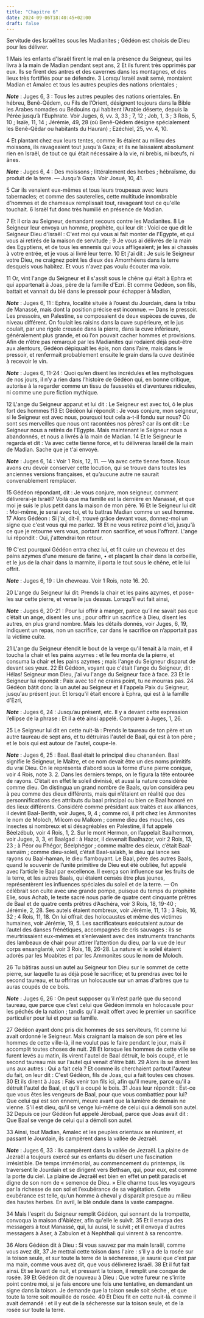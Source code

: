 ```yaml
---
title: "Chapitre 6"
date: 2024-09-06T18:40:45+02:00
draft: false
---
```



Servitude des Israélites sous les Madianites ; Gédéon est choisis de Dieu pour les délivrer.


1 Mais les enfants d'Israël firent le mal en la présence du Seigneur, qui les livra à la main de Madian pendant sept ans, 2 Et ils furent très opprimés par eux. Ils se firent des antres et des cavernes dans les montagnes, et des lieux très fortifiés pour se défendre. 3 Lorsqu'Israël avait semé, montaient Madian et Amalec et tous les autres peuples des nations orientales ;

***Note*** :  Juges 6, 3 : Tous les autres peuples des nations orientales. En hébreu, Benê-Qédem, ou Fils de l’Orient, désignent toujours dans la Bible les Arabes nomades ou Bédouins qui habitent l’Arabie déserte, depuis la Pérée jusqu’à l’Euphrate. Voir Juges, 6, vv. 3, 33 ; 7, 12 ; Job, 1, 3 ; 3 Rois, 5, 10 ; Isaïe, 11, 14 ; Jérémie, 49, 28 (où Benê-Qédem désigne spécialement les Benê-Qêdar ou habitants du Hauran) ; Ezéchiel, 25, vv. 4, 10.

4 Et plantant chez eux leurs tentes, comme ils étaient au milieu des moissons, ils ravageaient tout jusqu'à Gaza; et ils ne laissaient absolument rien en Israël, de tout ce qui était nécessaire à la vie, ni brebis, ni bœufs, ni ânes.

***Note*** :  Juges 6, 4 : Des moissons ; littéralement des herbes ; hébraïsme, du produit de la terre. ― Jusqu’à Gaza. Voir Josué, 10, 41.

5 Car ils venaient eux-mêmes et tous leurs troupeaux avec leurs tabernacles; et comme des sauterelles, cette multitude innombrable d'hommes et de chameaux remplissait tout, ravageant tout ce qu'elle touchait. 6 Israël fut donc très humilié en présence de Madian.


7 Et il cria au Seigneur, demandant secours contre les Madianites. 8 Le Seigneur leur envoya un homme, prophète, qui leur dit : Voici ce que dit le Seigneur Dieu d'Israël : C'est moi qui vous ai fait monter de l'Egypte, et qui vous ai retirés de la maison de servitude ; 9 Je vous ai délivrés de la main des Egyptiens, et de tous les ennemis qui vous affligeaient; je les ai chassés à votre entrée, et je vous ai livré leur terre. 10 Et j'ai dit : Je suis le Seigneur votre Dieu, ne craignez point les dieux des Amorrhéens dans la terre desquels vous habitez. Et vous n'avez pas voulu écouter ma voix.


11 Or, vint l'ange du Seigneur et il s'assit sous le chêne qui était à Ephra et qui appartenait à Joas, père de la famille d'Ezri. Et comme Gédéon, son fils, battait et vannait du blé dans le pressoir pour échapper à Madian,

***Note*** :  Juges 6, 11 : Ephra, localité située à l’ouest du Jourdain, dans la tribu de Manassé, mais dont la position précise est inconnue. ― Dans le pressoir. Les pressoirs, en Palestine, se composaient de deux espèces de cuves, de niveau différent. On foulait les raisins dans la cuve supérieure, et le jus coulait, par une rigole creusée dans la pierre, dans la cuve inférieure, généralement plus grande, et où l’on pouvait cacher hommes et provisions. Afin de n’être pas remarqué par les Madianites qui rodaient déjà peut-être aux alentours, Gédéon dépiquait les épis, non dans l’aire, mais dans le pressoir, et renfermait probablement ensuite le grain dans la cuve destinée à recevoir le vin.

***Note*** :  Juges 6, 11-24 : Quoi qu’en disent les incrédules et les mythologues de nos jours, il n’y a rien dans l’histoire de Gédéon qui, en bonne critique, autorise à la regarder comme un tissu de faussetés et d’aventures ridicules, ni comme une pure fiction mythique.

12 L'ange du Seigneur apparut et lui dit : Le Seigneur est avec toi, ô le plus fort des hommes !13 Et Gédéon lui répondit : Je vous conjure, mon seigneur, si le Seigneur est avec nous, pourquoi tout cela a-t-il fondu sur nous? Où sont ses merveilles que nous ont racontées nos pères? car ils ont dit : Le Seigneur nous a retirés de l'Egypte. Mais maintenant le Seigneur nous a abandonnés, et nous a livrés à la main de Madian. 14 Et le Seigneur le regarda et dit : Va avec cette tienne force, et tu délivreras Israël de la main de Madian. Sache que je t'ai envoyé.

***Note*** :  Juges 6, 14 : Voir 1 Rois, 12, 11. ― Va avec cette tienne force. Nous avons cru devoir conserver cette locution, qui se trouve dans toutes les anciennes versions françaises, et qu’aucune autre ne saurait convenablement remplacer.

15 Gédéon répondant, dit : Je vous conjure, mon seigneur, comment délivrerai-je Israël? Voilà que ma famille est la dernière en Manassé, et que moi je suis le plus petit dans la maison de mon père. 16 Et le Seigneur lui dit : Moi-même, je serai avec toi, et tu battras Madian comme un seul homme. 17 Alors Gédéon : Si j'ai, dit-il, trouvé grâce devant vous, donnez-moi un signe que c'est vous qui me parlez. 18 Et ne vous retirez point d'ici, jusqu'à ce que je retourne vers vous, portant mon sacrifice, et vous l'offrant. L'ange lui répondit : Oui, j'attendrai ton retour.


19 C'est pourquoi Gédéon entra chez lui, et fit cuire un chevreau et des pains azymes d'une mesure de farine, • et plaçant la chair dans la corbeille, et le jus de la chair dans la marmite, il porta le tout sous le chêne, et le lui offrit.

***Note*** :  Juges 6, 19 : Un chevreau. Voir 1 Rois, note 16. 20.

20 L'ange du Seigneur lui dit: Prends la chair et les pains azymes, et pose-les sur cette pierre, et verse le jus dessus. Lorsqu'il eut fait ainsi,

***Note*** :  Juges 6, 20-21 : Pour lui offrir à manger, parce qu’il ne savait pas que c’était un ange, disent les uns ; pour offrir un sacrifice à Dieu, disent les autres, en plus grand nombre. Mais les détails donnés, voir Juges, 6, 19, indiquent un repas, non un sacrifice, car dans le sacrifice on n’apportait pas la victime cuite.

21 L'ange du Seigneur étendit le bout de la verge qu'il tenait à la main, et il toucha la chair et les pains azymes : et le feu monta de la pierre, et consuma la chair et les pains azymes ; mais l'ange du Seigneur disparut de devant ses yeux. 22 Et Gédéon, voyant que c'était l'ange du Seigneur, dit : Hélas! Seigneur mon Dieu, j'ai vu l'ange du Seigneur face à face. 23 Et le Seigneur lui répondit : Paix avec toi! ne crains point, tu ne mourras pas. 24 Gédéon bâtit donc là un autel au Seigneur et il l'appela Paix du Seigneur, jusqu'au présent jour. Et lorsqu'il était encore à Ephra, qui est à la famille d'Ezri,

***Note*** :  Juges 6, 24 : Jusqu’au présent, etc. Il y a devant cette expression l’ellipse de la phrase : Et il a été ainsi appelé. Comparer à Juges, 1, 26.


25 Le Seigneur lui dit en cette nuit-là : Prends le taureau de ton père et un autre taureau de sept ans, et tu détruiras l'autel de Baal, qui est à ton père ; et le bois qui est autour de l'autel, coupe-le.

***Note*** :  Juges 6, 25 : Baal. Baal était le principal dieu chananéen. Baal signifie le Seigneur, le Maître, et ce nom devait être un des noms primitifs du vrai Dieu. On le représenta d’abord sous la forme d’une pierre conique, voir 4 Rois, note 3. 2. Dans les derniers temps, on le figura la tête entourée de rayons. C’était en effet le soleil divinisé, et aussi la nature considérée comme dieu. On distingua un grand nombre de Baals, qu’on considéra peu à peu comme des dieux différents, mais qui n’étaient en réalité que des personnifications des attributs du baal principal ou bien ce Baal honoré en des lieux différents. Considéré comme présidant aux traités et aux alliances, il devint Baal-Berith, voir Juges, 9, 4 ; comme roi, il prit chez les Ammonites le nom de Moloch, Milcom ou Malkom ; comme dieu des mouches, ces insectes si nombreux et si désagréables en Palestine, il fut appelé Béelzébub, voir 4 Rois, 1, 2. Sur le mont Hermon, on l’appelait Baalhermon, voir Juges, 3, 3, et Baalgad : à Hazor, il devenait
Baalhazor, voir 2 Rois, 13, 23 ; à Péor ou Phégor, Béelphégor ; comme maître des cieux, c’était Baal-samaïm ; comme dieu-soleil, c’était Baal-salakh, le dieu qui lance ses rayons ou Baal-haman, le dieu flamboyant. Le Baal, père des autres Baals, quand le souvenir de l’unité primitive de Dieu eut été oubliée, fut appelé avec l’article le Baal par excellence. Il exerça son influence sur les fruits de la terre, et les autres Baals, qui étaient censés être plus jeunes, représentèrent les influences spéciales du soleil et de la terre. ― On célébrait son culte avec une grande pompe, puisque du temps du prophète Elie, sous Achab, le texte sacré nous parle de quatre cent cinquante prêtres de Baal et de quatre cents prêtres d’Aschéra, voir 3 Rois, 18, 19-40 ; Jérémie, 2, 28. Ses autels étaient nombreux, voir Jérémie, 11, 13 ; 3 Rois, 16, 32 ; 4 Rois, 11, 18. On lui offrait des holocaustes et même des victimes humaines, voir Jérémie, 19, 5. Les sacrificateurs exécutaient autour de l’autel des danses frénétiques,
accompagnés de cris sauvages : ils se meurtrissaient eux-mêmes et s’enlevaient avec des instruments tranchants des lambeaux de chair pour attirer l’attention du dieu, par la vue de leur corps ensanglanté, voir 3 Rois, 18, 26-28. La nature et le soleil étaient adorés par les Moabites et par les Ammonites sous le nom de Moloch.

26 Tu bâtiras aussi un autel au Seigneur ton Dieu sur le sommet de cette pierre, sur laquelle tu as déjà posé le sacrifice; et tu prendras avec toi le second taureau, et tu offriras un holocauste sur un amas d'arbres que tu auras coupés de ce bois.

***Note*** :  Juges 6, 26 : On peut supposer qu’il n’est parlé que du second taureau, que parce que c’est celui que Gédéon immola en holocauste pour les péchés de la nation ; tandis qu’il avait offert avec le premier un sacrifice particulier pour lui et pour sa famille.

27 Gédéon ayant donc pris dix hommes de ses serviteurs, fit comme lui avait ordonné le Seigneur. Mais craignant la maison de son père et les hommes de cette ville-là, il ne voulut pas le faire pendant le jour, mais il accomplit toutes choses de nuit. 28 Et lorsque les hommes de cette ville se furent levés au matin, ils virent l'autel de Baal détruit, le bois coupé, et le second taureau mis sur l'autel qui venait d'être bâti. 29 Alors ils se dirent les uns aux autres : Qui a fait cela ? Et comme ils cherchaient partout l'auteur du fait, on leur dit : C'est Gédéon, fils de Joas, qui a fait toutes ces choses. 30 Et ils dirent à Joas : Fais venir ton fils ici, afin qu'il meure, parce qu'il a détruit l'autel de Baal, et qu'il a coupé le bois. 31 Joas leur répondit : Est-ce que vous êtes les vengeurs de Baal, pour que vous combattiez pour lui? Que celui qui est son ennemi, meure avant que la lumière de demain ne vienne. S'il est dieu, qu'il se venge lui-même de celui qui a démoli son autel. 32 Depuis ce jour Gédéon fut
appelé Jérobaal, parce que Joas avait dit : Que Baal se venge de celui qui a démoli son autel.


33 Ainsi, tout Madian, Amalec et les peuples orientaux se réunirent, et passant le Jourdain, ils campèrent dans la vallée de Jezraël.

***Note*** :  Juges 6, 33 : Ils campèrent dans la vallée de Jezraël. La plaine de Jezraël a toujours exercé sur es enfants du désert une fascination irrésistible. De temps immémorial, au commencement du printemps, ils traversent le Jourdain et se dirigent vers Bethsan, qui, pour eux, est comme la porte du ciel. La plaine de Jezraël est bien en effet un petit paradis et digne de son nom de « semence de Dieu. » Elle charme tous les voyageurs par la richesse de son sol et l’exubérance de sa végétation. Cette exubérance est telle, qu’un homme à cheval y disparaît presque au milieu des hautes herbes. En avril, le blé ondule dans la vaste campagne.

34 Mais l'esprit du Seigneur remplit Gédéon, qui sonnant de la trompette, convoqua la maison d'Abiézer, afin qu'elle le suivît. 35 Et il envoya des messagers à tout Manassé, qui, lui aussi, le suivit ; et il envoya d'autres messagers à Aser, à Zabulon et à Nephthali qui vinrent à sa rencontre.


36 Alors Gédéon dit à Dieu : Si vous sauvez par ma main Israël, comme vous avez dit, 37 Je mettrai cette toison dans l'aire : s'il y a de la rosée sur la toison seule, et sur toute la terre de la sécheresse, je saurai que c'est par ma main, comme vous avez dit, que vous délivrerez Israël. 38 Et il fut fait ainsi. Et se levant de nuit, et pressant la toison, il remplit une conque de rosée. 39 Et Gédéon dit de nouveau à Dieu : Que votre fureur ne s'irrite point contre moi, si je fais encore une fois une tentative, en demandant un signe dans la toison. Je demande que la toison seule soit sèche , et que toute la terre soit mouillée de rosée. 40 Et Dieu fit en cette nuit-là. comme il avait demandé : et il y eut de la sécheresse sur la toison seule, et de la rosée sur toute la terre.

